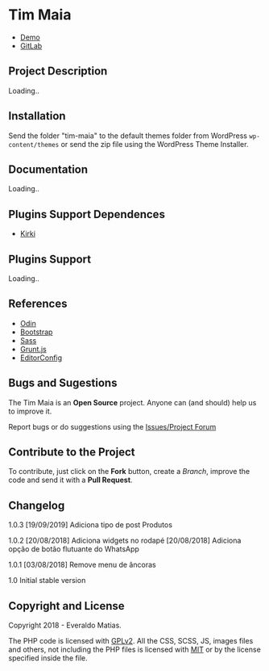 # Tim Maia #

* [Demo](http://dev.eve14.com.br/)
* [GitLab](https://gitlab.com/everaldomatias/tim-maia)

## Project Description ##

Loading..

## Installation ##

Send the folder "tim-maia" to the default themes folder from WordPress `wp-content/themes` or send the zip file using the WordPress Theme Installer.

## Documentation ##

Loading..

## Plugins Support Dependences ##

* [Kirki](https://br.wordpress.org/plugins/kirki/)

## Plugins Support ##

Loading..

## References ##

* [Odin](https://github.com/wpbrasil/odin)
* [Bootstrap](http://getbootstrap.com/)
* [Sass](http://sass-lang.com/)
* [Grunt.js](http://gruntjs.com/)
* [EditorConfig](http://editorconfig.org/)

## Bugs and Sugestions ##

The Tim Maia is an **Open Source** project. Anyone can (and should) help us to improve it.

Report bugs or do suggestions using the [Issues/Project Forum](https://gitlab.com/everaldomatias/tim-maia/issues)

## Contribute to the Project ##

To contribute, just click on the **Fork** button, create a *Branch*, improve the code and send it with a **Pull Request**.

## Changelog ##

1.0.3
[19/09/2019] Adiciona tipo de post Produtos

1.0.2
[20/08/2018] Adiciona widgets no rodapé
[20/08/2018] Adiciona opção de botão flutuante do WhatsApp

1.0.1
[03/08/2018] Remove menu de âncoras

1.0
Initial stable version

## Copyright and License ##

Copyright 2018 - Everaldo Matias.

The PHP code is licensed with [GPLv2](http://www.gnu.org/licenses/gpl-2.0.txt).
All the CSS, SCSS, JS, images files and others, not including the PHP files is licensed with [MIT](http://opensource.org/licenses/MIT) or by the license specified inside the file.
